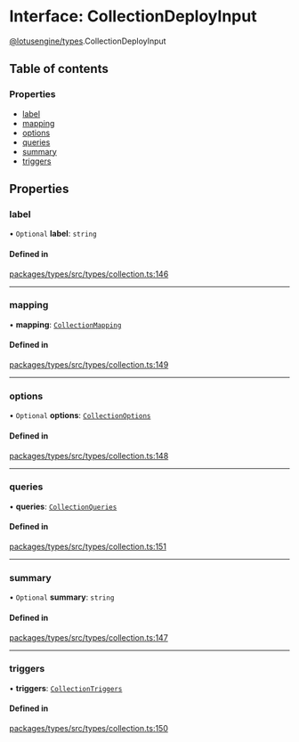 # Interface: CollectionDeployInput

[@lotusengine/types](../wiki/@lotusengine.types).CollectionDeployInput

## Table of contents

### Properties

- [label](../wiki/@lotusengine.types.CollectionDeployInput#label)
- [mapping](../wiki/@lotusengine.types.CollectionDeployInput#mapping)
- [options](../wiki/@lotusengine.types.CollectionDeployInput#options)
- [queries](../wiki/@lotusengine.types.CollectionDeployInput#queries)
- [summary](../wiki/@lotusengine.types.CollectionDeployInput#summary)
- [triggers](../wiki/@lotusengine.types.CollectionDeployInput#triggers)

## Properties

### label

• `Optional` **label**: `string`

#### Defined in

[packages/types/src/types/collection.ts:146](https://github.com/lotusengine/sdk/blob/fdb90a3/packages/types/src/types/collection.ts#L146)

___

### mapping

• **mapping**: [`CollectionMapping`](../wiki/@lotusengine.types.CollectionMapping)

#### Defined in

[packages/types/src/types/collection.ts:149](https://github.com/lotusengine/sdk/blob/fdb90a3/packages/types/src/types/collection.ts#L149)

___

### options

• `Optional` **options**: [`CollectionOptions`](../wiki/@lotusengine.types.CollectionOptions)

#### Defined in

[packages/types/src/types/collection.ts:148](https://github.com/lotusengine/sdk/blob/fdb90a3/packages/types/src/types/collection.ts#L148)

___

### queries

• **queries**: [`CollectionQueries`](../wiki/@lotusengine.types.CollectionQueries)

#### Defined in

[packages/types/src/types/collection.ts:151](https://github.com/lotusengine/sdk/blob/fdb90a3/packages/types/src/types/collection.ts#L151)

___

### summary

• `Optional` **summary**: `string`

#### Defined in

[packages/types/src/types/collection.ts:147](https://github.com/lotusengine/sdk/blob/fdb90a3/packages/types/src/types/collection.ts#L147)

___

### triggers

• **triggers**: [`CollectionTriggers`](../wiki/@lotusengine.types.CollectionTriggers)

#### Defined in

[packages/types/src/types/collection.ts:150](https://github.com/lotusengine/sdk/blob/fdb90a3/packages/types/src/types/collection.ts#L150)

